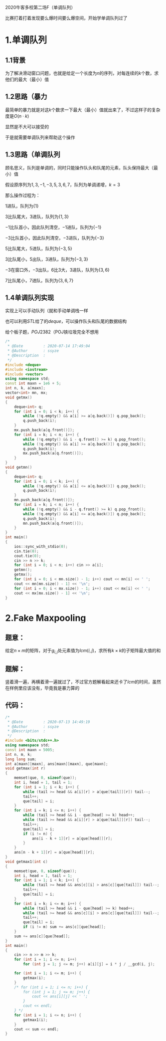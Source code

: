 2020牛客多校第二场F（单调队列）

<!--more-->

<!--index-menu-->

比赛打着打着发现要么爆时间要么爆空间，开始学单调队列过了

# 1.单调队列

## 1.1背景

为了解决滑动窗口问题，也就是给定一个长度为$n$的序列，对每连续的$k$个数，求他们的最大（最小）值

## 1.2思路（暴力

最简单的暴力就是对这$k$个数求一下最大（最小）值就出来了，不过这样子的复杂度是$O(n\cdot k)$

显然是不大可以接受的

于是就需要单调队列来帮助这个操作

## 1.3思路（单调队列

顾名思义，队列是单调的，同时只能操作队头和队尾的元素，队头保持最大（最小）值

假设原序列为$1,3,-1,-3,5,3,6,7$，队列为单调递增，$k = 3$

那么操作过程为：

$1$进队，队列为$\{1\}$

$3$比队尾大，$3$进队，队列为$\{1,3\}$

$-1$比队首小，因此队列清空，$-1$进队，队列为$\{-1\}$

$-3$比队首小，因此队列清空，$-3$进队，队列为$\{-3\}$

$5$比队尾大，$5$进队，队列为$\{-3,5\}$

$3$比队尾小，$5$出队，$3$进队，队列为$\{-3,3\}$

$-3$在窗口外，$-3$出队，$6$比$3$大，$3$进队，队列为$\{3,6\}$

$7$比队尾小，$7$进队，队列为$\{3,6,7\}$

## 1.4单调队列实现

实现上可以手动队列（就和手动单调栈一样

也可以利用$STL$给了的$deque$，可以操作队头和队尾的数据结构

给个板子题，$POJ2382$（POJ铁垃圾完全不想用

```cpp
/*
 * @Date         : 2020-07-14 17:49:04
 * @Author       : ssyze
 * @Description  :
 */
#include <deque>
#include <iostream>
#include <vector>
using namespace std;
const int maxn = 1e6 + 5;
int n, k, a[maxn];
vector<int> mn, mx;
void getmx()
{
    deque<int> q;
    for (int i = 0; i < k; i++) {
        while (!q.empty() && a[i] >= a[q.back()]) q.pop_back();
        q.push_back(i);
    }
    mx.push_back(a[q.front()]);
    for (int i = k; i < n; i++) {
        while (!q.empty() && i - q.front() >= k) q.pop_front();
        while (!q.empty() && a[i] >= a[q.back()]) q.pop_back();
        q.push_back(i);
        mx.push_back(a[q.front()]);
    }
}
void getmn()
{
    deque<int> q;
    for (int i = 0; i < k; i++) {
        while (!q.empty() && a[i] <= a[q.back()]) q.pop_back();
        q.push_back(i);
    }
    mn.push_back(a[q.front()]);
    for (int i = k; i < n; i++) {
        while (!q.empty() && i - q.front() >= k) q.pop_front();
        while (!q.empty() && a[i] <= a[q.back()]) q.pop_back();
        q.push_back(i);
        mn.push_back(a[q.front()]);
    }
}
int main()
{
    ios::sync_with_stdio(0);
    cin.tie(0);
    cout.tie(0);
    cin >> n >> k;
    for (int i = 0; i < n; i++) cin >> a[i];
    getmn();
    getmx();
    for (int i = 0; i < mn.size() - 1; i++) cout << mn[i] << ' ';
    cout << mn[mn.size() - 1] << '\n';
    for (int i = 0; i < mx.size() - 1; i++) cout << mx[i] << ' ';
    cout << mx[mx.size() - 1] << '\n';
}
```

# 2.Fake Maxpooling

## 题意：

给定$n\times m$的矩阵，对于$g_{i,j}$处元素值为$lcm(i,j)$，求所有$k\times k$的子矩阵最大值的和

## 题解：

竖着滑一遍，再横着滑一遍就过了，不过官方题解看起来还卡了$lcm$的时间，虽然在样例里应该没有，毕竟我是暴力算的

## 代码：

```cpp
/*
 * @Date         : 2020-07-13 14:49:19
 * @Author       : ssyze
 * @Description  :
 */
#include <bits/stdc++.h>
using namespace std;
const int maxn = 5005;
int n, m, k;
long long sum;
int a[maxn][maxn], ans[maxn][maxn], que[maxn];
void getmax(int r)
{
    memset(que, 0, sizeof(que));
    int i, head = 1, tail = 1;
    for (int i = 1; i < k; i++) {
        while (tail >= head && a[i][r] > a[que[tail]][r]) tail--;
        tail++;
        que[tail] = i;
    }
    for (int i = k; i <= n; i++) {
        while (tail >= head && i - que[head] >= k) head++;
        while (tail >= head && a[i][r] > a[que[tail]][r]) tail--;
        tail++;
        que[tail] = i;
        if (i != n) {
            ans[i - k + 1][r] = a[que[head]][r];
        }
    }
    ans[n - k + 1][r] = a[que[head]][r];
}
void getmax1(int c)
{
    memset(que, 0, sizeof(que));
    int i, head = 1, tail = 1;
    for (int i = 1; i < k; i++) {
        while (tail >= head && ans[c][i] > ans[c][que[tail]]) tail--;
        tail++;
        que[tail] = i;
    }
    for (int i = k; i <= m; i++) {
        while (tail >= head && i - que[head] >= k) head++;
        while (tail >= head && ans[c][i] > ans[c][que[tail]]) tail--;
        tail++;
        que[tail] = i;
        if (i != m) sum += ans[c][que[head]];
    }
    sum += ans[c][que[head]];
}
int main()
{
    cin >> n >> m >> k;
    for (int i = 1; i <= n; i++)
        for (int j = 1; j <= m; j++) a[i][j] = i * j / __gcd(i, j);

    for (int i = 1; i <= m; i++) {
        getmax(i);
    }
    /* for (int i = 1; i <= n; i++) {
        for (int j = 1; j <= m; j++) {
            cout << ans[i][j] << ' ';
        }
        cout << endl;
    } */
    for (int i = 1; i <= n; i++) {
        getmax1(i);
    }
    cout << sum << endl;
}
```

